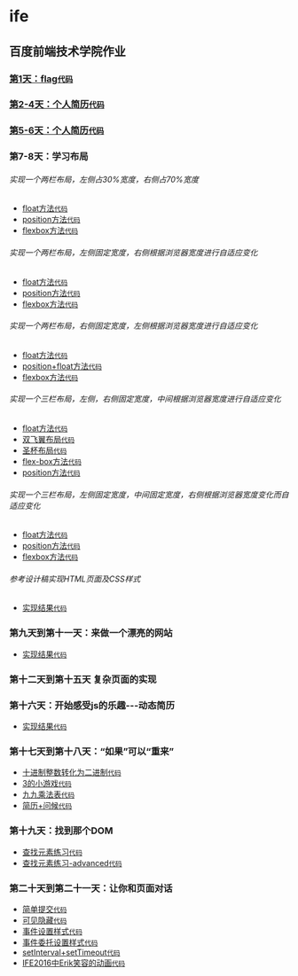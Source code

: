 # ife
## 百度前端技术学院作业

### [第1天：flag](https://xszi.github.io/ife/class1_flag.html)[`代码`](https://github.com/xszi/ife/blob/master/class1_flag.html)

### [第2-4天：个人简历](http://htmlpreview.github.io/?https://github.com/xszi/ife/blob/master/class2-4_resume.html)[`代码`](https://github.com/xszi/ife/blob/master/class2-4_resume.html)
### [第5-6天：个人简历](http://htmlpreview.github.io/?https://github.com/xszi/ife/blob/master/class5-6_resume.html)[`代码`](https://github.com/xszi/ife/blob/master/class5-6_resume.html)

### 第7-8天：学习布局

###### 实现一个两栏布局，左侧占30%宽度，右侧占70%宽度
* [float方法](http://htmlpreview.github.io/?https://github.com/xszi/ife/blob/master/20180524_layout1_1.html)[`代码`](https://github.com/xszi/ife/blob/master/20180524_layout1_1.html)
* [position方法](http://htmlpreview.github.io/?https://github.com/xszi/ife/blob/master/20180524_layout1_2.html)[`代码`](https://github.com/xszi/ife/blob/master/20180524_layout1_2.html)
* [flexbox方法](http://htmlpreview.github.io/?https://github.com/xszi/ife/blob/master/20180524_layout1_3.html)[`代码`](https://github.com/xszi/ife/blob/master/20180524_layout1_3.html)

###### 实现一个两栏布局，左侧固定宽度，右侧根据浏览器宽度进行自适应变化
* [float方法](http://htmlpreview.github.io/?https://github.com/xszi/ife/blob/master/20180524_layout2_1.html)[`代码`](https://github.com/xszi/ife/blob/master/20180524_layout2_1.html)
* [position方法](http://htmlpreview.github.io/?https://github.com/xszi/ife/blob/master/20180524_layout2_2.html)[`代码`](https://github.com/xszi/ife/blob/master/20180524_layout2_2.html)
* [flexbox方法](http://htmlpreview.github.io/?https://github.com/xszi/ife/blob/master/20180524_layout2_3.html)[`代码`](https://github.com/xszi/ife/blob/master/20180524_layout2_3.html)

###### 实现一个两栏布局，右侧固定宽度，左侧根据浏览器宽度进行自适应变化
* [float方法](http://htmlpreview.github.io/?https://github.com/xszi/ife/blob/master/20180525_layout3_1.html)[`代码`](https://github.com/xszi/ife/blob/master/20180525_layout3_1.html)
* [position+float方法](http://htmlpreview.github.io/?https://github.com/xszi/ife/blob/master/20180525_layout3_2.html)[`代码`](https://github.com/xszi/ife/blob/master/20180525_layout3_2.html)
* [flexbox方法](http://htmlpreview.github.io/?https://github.com/xszi/ife/blob/master/20180525_layout3_3.html)[`代码`](https://github.com/xszi/ife/blob/master/20180525_layout3_3.html)

###### 实现一个三栏布局，左侧，右侧固定宽度，中间根据浏览器宽度进行自适应变化
* [float方法](http://htmlpreview.github.io/?https://github.com/xszi/ife/blob/master/20180525_layout4_1.html)[`代码`](https://github.com/xszi/ife/blob/master/20180525_layout4_1.html)
* [双飞翼布局](http://htmlpreview.github.io/?https://github.com/xszi/ife/blob/master/20180525_layout4_2.html)[`代码`](https://github.com/xszi/ife/blob/master/20180525_layout4_2.html)
* [圣杯布局](http://htmlpreview.github.io/?https://github.com/xszi/ife/blob/master/20180525_layout4_3.html)[`代码`](https://github.com/xszi/ife/blob/master/20180525_layout4_3.html)
* [flex-box方法](http://htmlpreview.github.io/?https://github.com/xszi/ife/blob/master/20180525_layout4_4.html)[`代码`](https://github.com/xszi/ife/blob/master/20180525_layout4_4.html)
* [position方法](http://htmlpreview.github.io/?https://github.com/xszi/ife/blob/master/20180525_layout4_5.html)[`代码`](https://github.com/xszi/ife/blob/master/20180525_layout4_5.html)

###### 实现一个三栏布局，左侧固定宽度，中间固定宽度，右侧根据浏览器宽度变化而自适应变化
* [float方法](http://htmlpreview.github.io/?https://github.com/xszi/ife/blob/master/20180525_layout5_1.html)[`代码`](https://github.com/xszi/ife/blob/master/20180525_layout5_1.html)
* [position方法](http://htmlpreview.github.io/?https://github.com/xszi/ife/blob/master/20180525_layout5_2.html)[`代码`](https://github.com/xszi/ife/blob/master/20180525_layout5_2.html)
* [flexbox方法](http://htmlpreview.github.io/?https://github.com/xszi/ife/blob/master/20180525_layout5_3.html)[`代码`](https://github.com/xszi/ife/blob/master/20180525_layout5_3.html)

######  参考设计稿实现HTML页面及CSS样式
* [实现结果](http://htmlpreview.github.io/?https://github.com/xszi/ife/blob/master/20180527_layout6.html)[`代码`](https://github.com/xszi/ife/blob/master/20180527_layout6.html)

### 第九天到第十一天：来做一个漂亮的网站
* [实现结果](http://htmlpreview.github.io/?https://github.com/xszi/ife/blob/master/20180528web.html)[`代码`](https://github.com/xszi/ife/blob/master/20180528web.html)

### 第十二天到第十五天 复杂页面的实现

### 第十六天：开始感受js的乐趣---动态简历
* [实现结果](http://htmlpreview.github.io/?https://github.com/xszi/ife/blob/master/resume.html)[`代码`](https://github.com/xszi/ife/blob/master/resume.html)

### 第十七天到第十八天：“如果”可以“重来”
* [十进制整数转化为二进制](http://htmlpreview.github.io/?https://github.com/xszi/ife/blob/master/dec2bin.html)[`代码`](https://github.com/xszi/ife/blob/master/dec2bin.html)
* [3的小游戏](http://htmlpreview.github.io/?https://github.com/xszi/ife/blob/master/game-of-three.html)[`代码`](https://github.com/xszi/ife/blob/master/game-of-three.html)
* [九九乘法表](http://htmlpreview.github.io/?https://github.com/xszi/ife/blob/master/9x9table.html)[`代码`](https://github.com/xszi/ife/blob/master/9x9table.html)
* [简历+问候](http://htmlpreview.github.io/?https://github.com/xszi/ife/blob/master/resume_greet.html)[`代码`](https://github.com/xszi/ife/blob/master/resume_greet.html)

### 第十九天：找到那个DOM
* [查找元素练习](http://htmlpreview.github.io/?https://github.com/xszi/ife/blob/master/find-element.html)[`代码`](https://github.com/xszi/ife/blob/master/find-element.html)
* [查找元素练习-advanced](http://htmlpreview.github.io/?https://github.com/xszi/ife/blob/master/find-element-advanced.html)[`代码`](https://github.com/xszi/ife/blob/master/find-element-advanced.html)

### 第二十天到第二十一天：让你和页面对话
* [简单提交](http://htmlpreview.github.io/?https://github.com/xszi/ife/blob/master/simplesubmit.html)[`代码`](https://github.com/xszi/ife/blob/master/simplesubmit.html)
* [可见隐藏](http://htmlpreview.github.io/?https://github.com/xszi/ife/blob/master/vishidden.html)[`代码`](https://github.com/xszi/ife/blob/master/vishidden.html)
* [事件设置样式](http://htmlpreview.github.io/?https://github.com/xszi/ife/blob/master/eventstyle.html)[`代码`](https://github.com/xszi/ife/blob/master/eventstyle.html)
* [事件委托设置样式](http://htmlpreview.github.io/?https://github.com/xszi/ife/blob/master/eventstyledelegate.html)[`代码`](https://github.com/xszi/ife/blob/master/eventstyledelegate.html)
* [setInterval+setTimeout](http://htmlpreview.github.io/?https://github.com/xszi/ife/blob/master/intervalout.html)[`代码`](https://github.com/xszi/ife/blob/master/intervalout.html)
* [IFE2016中Erik笑容的动画](http://htmlpreview.github.io/?https://github.com/xszi/ife/blob/master/Eric-animation.html)[`代码`](https://github.com/xszi/ife/blob/master/Eric-animation.html)
